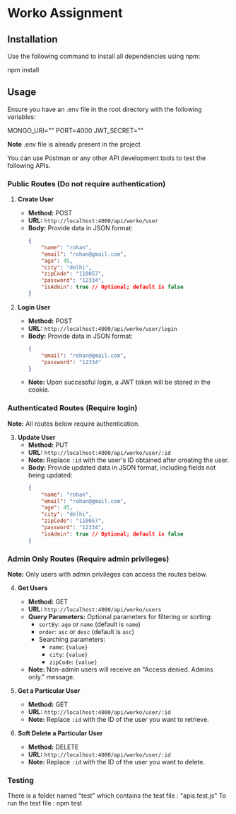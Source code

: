 # Worko Assignment

## Installation

Use the following command to install all dependencies using npm:

npm install


## Usage

Ensure you have an .env file in the root directory with the following variables:

MONGO_URI=""
PORT=4000
JWT_SECRET=""

**Note** .env file is already present in the project


You can use Postman or any other API development tools to test the following APIs.

### Public Routes (Do not require authentication)

1. **Create User**
   - **Method:** POST
   - **URL:** `http://localhost:4000/api/worko/user`
   - **Body:** Provide data in JSON format:
     ```json
     {
         "name": "rohan",
         "email": "rohan@gmail.com",
         "age": 45,
         "city": "delhi",
         "zipCode": "110057",
         "password": "12334",
         "isAdmin": true // Optional; default is false
     }
     ```

2. **Login User**
   - **Method:** POST
   - **URL:** `http://localhost:4000/api/worko/user/login`
   - **Body:** Provide data in JSON format:
     ```json
     {
         "email": "rohan@gmail.com",
         "password": "12334"
     }
     ```
   - **Note:** Upon successful login, a JWT token will be stored in the cookie.

### Authenticated Routes (Require login)

**Note:** All routes below require authentication.

3. **Update User**
   - **Method:** PUT
   - **URL:** `http://localhost:4000/api/worko/user/:id`
   - **Note:** Replace `:id` with the user's ID obtained after creating the user.
   - **Body:** Provide updated data in JSON format, including fields not being updated:
     ```json
     {
         "name": "rohan",
         "email": "rohan@gmail.com",
         "age": 45,
         "city": "delhi",
         "zipCode": "110057",
         "password": "12334",
         "isAdmin": true // Optional; default is false
     }
     ```

### Admin Only Routes (Require admin privileges)

**Note:** Only users with admin privileges can access the routes below.

4. **Get Users**
   - **Method:** GET
   - **URL:** `http://localhost:4000/api/worko/users`
   - **Query Parameters:** Optional parameters for filtering or sorting:
     - `sortBy`: `age` or `name` (default is `name`)
     - `order`: `asc` or `desc` (default is `asc`)
     - Searching parameters:
       - `name`: `{value}`
       - `city`: `{value}`
       - `zipCode`: `{value}`
   - **Note:** Non-admin users will receive an "Access denied. Admins only." message.

5. **Get a Particular User**
   - **Method:** GET
   - **URL:** `http://localhost:4000/api/worko/user/:id`
   - **Note:** Replace `:id` with the ID of the user you want to retrieve.

6. **Soft Delete a Particular User**
   - **Method:** DELETE
   - **URL:** `http://localhost:4000/api/worko/user/:id`
   - **Note:** Replace `:id` with the ID of the user you want to delete.


### Testing
There is a folder named "test" which contains the test file : "apis.test.js"
To run the test file : npm test